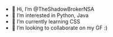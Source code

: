 - 👋 Hi, I’m @TheShadowBrokerNSA
- 👀 I’m interested in Python, Java
- 🌱 I’m currently learning CSS
- 💞️ I’m looking to collaborate on my GF :)

<!---
TheShadowBrokerNSA/TheShadowBrokerNSA is a ✨ special ✨ repository because its `README.md` (this file) appears on your GitHub profile.
You can click the Preview link to take a look at your changes.
--->
